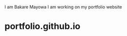 I am Bakare Mayowa  I am  working on my portfolio website                                                                                                 
# portfolio.github.io
